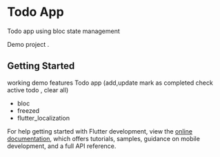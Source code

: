 # Todo App
Todo app using bloc state management

Demo project .

## Getting Started

working demo features Todo app (add,update mark as completed check active todo , clear all)

- bloc
- freezed
- flutter_localization

For help getting started with Flutter development, view the
[online documentation](https://docs.flutter.dev/), which offers tutorials,
samples, guidance on mobile development, and a full API reference.
